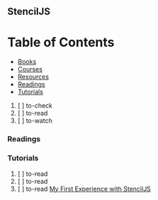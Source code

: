 ## StencilJS

# Table of Contents
<!-- MarkdownTOC depth=4 -->
  - [Books](#books)
  - [Courses](#courses)
  - [Resources](#resources)
  - [Readings](#readings)
  - [Tutorials](#tutorials)
<!-- /MarkdownTOC -->

  1. [ ] to-check []()
  1. [ ] to-read []()
  1. [ ] to-watch []()

### Readings

### Tutorials

  1. [ ] to-read []()
  1. [ ] to-read []()
  1. [ ] to-read [My First Experience with StencilJS](https://codeburst.io/my-first-experience-with-stenciljs-dbcb62f92a34)
